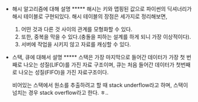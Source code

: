 - 해시 알고리즘에 대해 설명 *****
    해시는 키와 맵핑된 값으로 파이썬의 딕셔너리가 해시 테이블로 구현되있다.
    해시 테이블의 장점은 세가지로 정리해보면,
    
    1. 어떤 것과 다른 것 사이의 관계를 모형화할 수 있다.
    2. 또한, 중복을 막을 수 있다.(충돌을 피하는 설계를 하게 되니 가장 이상적이다).
    3. 서버에 작업을 시키지 않고 자료를 캐싱할 수 있다.


- 스택, 큐에 대해서 설명 *****
    스택은 가장 마지막으로 들어간 데이터가 가장 첫 번째로 나오는 성질(LIFO)를 가진 자료 구조이며,
    큐는 처음 들어간 데이터가 첫번째로 나오는 성질(FIFO)을 가진 자료구조이다.

    비어있는 스택에서 원소를 추출하려고 할 때 stack underflow라고 하며, 스택이 넘치는 경우 stack overflow라고 한다.
    ㅎ..